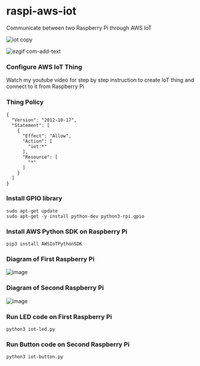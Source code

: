# raspi-aws-iot
Communicate between two Raspberry Pi through AWS IoT

![iot copy](https://user-images.githubusercontent.com/9275193/51081892-86f5bd00-16c9-11e9-99e5-fe9e4a72f5e5.jpg)

![ezgif com-add-text](https://user-images.githubusercontent.com/9275193/51079601-dde29e80-1697-11e9-99a1-a1aa05d2c7f6.gif)


### Configure AWS IoT Thing
Watch my youtube video for step by step instruction to create IoT thing and connect to it from Raspberry Pi


### Thing Policy
```
{
  "Version": "2012-10-17",
  "Statement": [
    {
      "Effect": "Allow",
      "Action": [
        "iot:*"
      ],
      "Resource": [
        "*"
      ]
    }
  ]
}
```

### Install GPIO library 
```
sudo apt-get update
sudo apt-get -y install python-dev python3-rpi.gpio
```

### Install AWS Python SDK on Raspberry Pi

```
pip3 install AWSIoTPythonSDK
```

### Diagram of First Raspberry Pi
![image](https://github.com/just4give/raspi-aws-iot/blob/master/led.png)


### Diagram of Second Raspberry Pi
![image](https://github.com/just4give/raspi-aws-iot/blob/master/button.png)

### Run LED code on First Raspberry Pi
```
python3 iot-led.py
```
### Run Button code on Second Raspberry Pi
```
python3 iot-button.py
```
